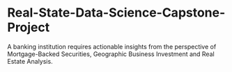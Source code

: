# Real-State-Data-Science-Capstone-Project
A banking institution requires actionable insights from the perspective of Mortgage-Backed Securities, Geographic Business Investment and Real Estate Analysis. 
